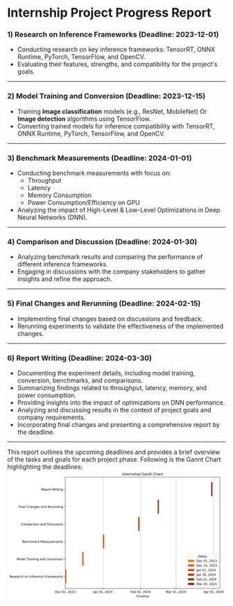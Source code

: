 # Internship Project Progress Report

### 1) Research on Inference Frameworks (Deadline: 2023-12-01)
   - Conducting research on key inference frameworks: TensorRT, ONNX Runtime, PyTorch, TensorFlow, and OpenCV.
   - Evaluating their features, strengths, and compatibility for the project's goals.
---
### 2) Model Training and Conversion (Deadline: 2023-12-15)
   - Training **Image classification** models (e.g., ResNet, MobileNet) Or **Image detection** algorithms using TensorFlow.
   - Converting trained models for inference compatibility with TensorRT, ONNX Runtime, PyTorch, TensorFlow, and OpenCV.
---
### 3) Benchmark Measurements (Deadline: 2024-01-01)
   - Conducting benchmark measurements with focus on:
      - Throughput
      - Latency
      - Memory Consumption
      - Power Consumption/Efficiency on GPU
   - Analyzing the impact of High-Level & Low-Level Optimizations in Deep Neural Networks (DNN).
---
### 4) Comparison and Discussion (Deadline: 2024-01-30)
   - Analyzing benchmark results and comparing the performance of different inference frameworks.
   - Engaging in discussions with the company stakeholders to gather insights and refine the approach.
---
### 5) Final Changes and Rerunning (Deadline: 2024-02-15)
   - Implementing final changes based on discussions and feedback.
   - Rerunning experiments to validate the effectiveness of the implemented changes.
---
### 6) Report Writing (Deadline: 2024-03-30)
   - Documenting the experiment details, including model training, conversion, benchmarks, and comparisons.
   - Summarizing findings related to throughput, latency, memory, and power consumption.
   - Providing insights into the impact of optimizations on DNN performance.
   - Analyzing and discussing results in the context of project goals and company requirements.
   - Incorporating final changes and presenting a comprehensive report by the deadline.
---
This report outlines the upcoming deadlines and provides a brief overview of the tasks and goals for each project phase.
Following is the Gannt Chart highlighting the deadlines:
<img align = "center" src = "https://github.com/Yuvraj-Dhepe/Projects/blob/main/internship_project/internship_files/internship_gantt_chart.png">
